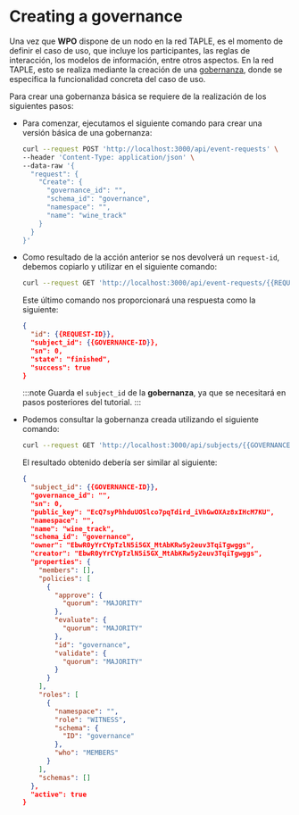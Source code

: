# Creating a governance

Una vez que **WPO** dispone de un nodo en la red TAPLE, es el momento de definir el caso de uso,  que incluye los participantes, las reglas de interacción, los modelos de información, entre otros aspectos. En la red TAPLE, esto se realiza mediante la creación de una [gobernanza](../../discover/governance.md), donde se especifica la funcionalidad concreta del caso de uso.


Para crear una gobernanza básica se requiere de la realización de los siguientes pasos:

* Para comenzar, ejecutamos el siguiente comando para crear una versión básica de una gobernanza:

  ```bash title="Node WPO"
  curl --request POST 'http://localhost:3000/api/event-requests' \
  --header 'Content-Type: application/json' \
  --data-raw '{
    "request": {
      "Create": {
        "governance_id": "",
        "schema_id": "governance",
        "namespace": "",
        "name": "wine_track"
      }
    }
  }'
  ```

* Como resultado de la acción anterior se nos devolverá un `request-id`, debemos copiarlo y utilizar en el siguiente comando: 

  ```bash title="Node WPO"
  curl --request GET 'http://localhost:3000/api/event-requests/{{REQUEST-ID}}/state'
  ```

  Este último comando nos proporcionará una respuesta como la siguiente:

  ```json
  {
    "id": {{REQUEST-ID}},
    "subject_id": {{GOVERNANCE-ID}},
    "sn": 0,
    "state": "finished",
    "success": true
  }
  ```

  :::note
  Guarda el `subject_id` de la **gobernanza**, ya que se necesitará en pasos posteriores del tutorial.
  :::

* Podemos consultar la gobernanza creada utilizando el siguiente comando:

  ```bash title="Node WPO"
  curl --request GET 'http://localhost:3000/api/subjects/{{GOVERNANCE-ID}}'
  ```

  El resultado obtenido debería ser similar al siguiente:

  ```json
  {
    "subject_id": {{GOVERNANCE-ID}},
    "governance_id": "",
    "sn": 0,
    "public_key": "EcQ7syPhhduUOSlco7pqTdird_iVhGwOXAz8xIHcM7KU",
    "namespace": "",
    "name": "wine_track",
    "schema_id": "governance",
    "owner": "EbwR0yYrCYpTzlN5i5GX_MtAbKRw5y2euv3TqiTgwggs",
    "creator": "EbwR0yYrCYpTzlN5i5GX_MtAbKRw5y2euv3TqiTgwggs",
    "properties": {
      "members": [],
      "policies": [
        {
          "approve": {
            "quorum": "MAJORITY"
          },
          "evaluate": {
            "quorum": "MAJORITY"
          },
          "id": "governance",
          "validate": {
            "quorum": "MAJORITY"
          }
        }
      ],
      "roles": [
        {
          "namespace": "",
          "role": "WITNESS",
          "schema": {
            "ID": "governance"
          },
          "who": "MEMBERS"
        }
      ],
      "schemas": []
    },
    "active": true
  }
  ```